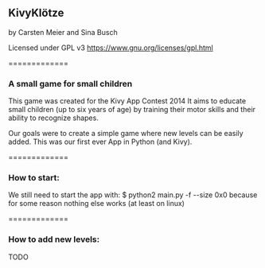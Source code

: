 ## KivyKlötze
by Carsten Meier and Sina Busch

Licensed under GPL v3
https://www.gnu.org/licenses/gpl.html

=============
### A small game for small children

This game was created for the Kivy App Contest 2014
It aims to educate small children (up to six years of age)
by training their motor skills and their ability to recognize shapes.

Our goals were to create a simple game where new levels can be easily added.
This was our first ever App in Python (and Kivy).

=============
### How to start:

We still need to start the app with: 
$ python2 main.py -f --size 0x0
because for some reason nothing else works (at least on linux)

=============
### How to add new levels:

TODO
